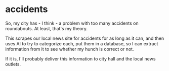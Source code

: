 # accidents

So, my city has - I think - a problem with too many accidents on roundabouts.
At least, that's my theory.

This scrapes our local news site for accidents for as long as it can, and then
uses AI to try to categorize each, put them in a database, so I can extract
information from it to see whether my hunch is correct or not.

If it is, I'll probably deliver this information to city hall and the local news
outlets.

